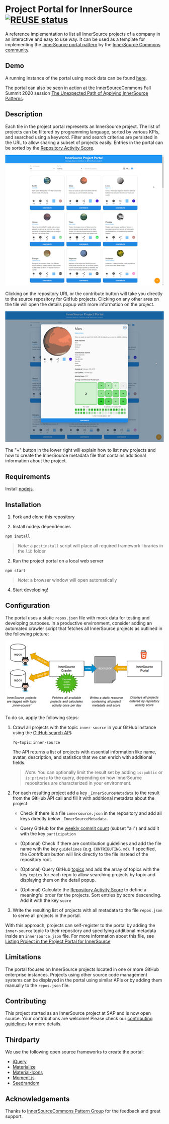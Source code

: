 # Project Portal for InnerSource [![REUSE status](https://api.reuse.software/badge/github.com/SAP/project-portal-for-innersource)](https://api.reuse.software/info/github.com/SAP/project-portal-for-innersource)

A reference implementation to list all InnerSource projects of a company in an interactive and easy to use way.
It can be used as a template for implementing the [InnerSource portal pattern](https://github.com/InnerSourceCommons/InnerSourcePatterns/blob/master/patterns/2-structured/innersource-portal.md) by the [InnerSource Commons community](http://innersourcecommons.org/).


## Demo 

A running instance of the portal using mock data can be found [here](https://sap.github.io/project-portal-for-innersource/index.html).

The portal can also be seen in action at the InnerSourceCommons Fall Summit 2020 session [The Unexpected Path of Applying InnerSource Patterns](https://www.youtube.com/watch?v=6r9QOw9dcQo).

## Description

Each tile in the project portal represents an InnerSource project. The list of projects can be filtered by programming language, sorted by various KPIs, and searched using a keyword.
Filter and search criterias are persisted in the URL to allow sharing a subset of projects easily. Entries in the portal can be sorted by the [Repository Activity Score](https://github.com/InnerSourceCommons/InnerSourcePatterns/blob/master/patterns/2-structured/repository-activity-score.md).

![Overview](overview.png)

Clicking on the repository URL or the contribute button will take you directly to the source repository for GitHub projects.
Clicking on any other area on the tile will open the details popup with more information on the project.

![Details](details.png)

The "+" button in the lower right will explain how to list new projects and how to create the InnerSource metadata file that contains additional information about the project.

## Requirements

Install [nodejs](https://nodejs.org/en/).

## Installation

1. Fork and clone this repository
  
2. Install nodejs dependencies

``` shell script
npm install
```

> *Note:* a `postinstall` script will place all required framework libraries in the `lib` folder

2. Run the project portal on a local web server

``` shell script
npm start
```

> *Note:* a browser window will open automatically

4. Start developing!

## Configuration

The portal uses a static ```repos.json``` file with mock data for testing and developing purposes. In a productive environment, consider adding an automated crawler script that fetches all InnerSource projects as outlined in the following picture:

![Crawling InnerSource projects](ecosystem.png)

To do so, apply the following steps:

1. Crawl all projects with the topic `inner-source` in your GitHub instance using the [GitHub search API](https://developer.github.com/v3/search/):

   ```
   ?q=topic:inner-source
   ```

   The API returns a list of projects with essential information like name, avatar, description, and statistics that we can enrich with additional fields. 
   
   > *Note:* You can optionally limit the result set by adding `is:public` or `is:private` to the query, depending on how InnerSource repositories are characterized in your environment. 

2. For each resulting project add a key ```_InnerSourceMetadata``` to the result from the GitHub API call and fill it with additional metadata about the project:

   * Check if there is a file ```innersource.json``` in the repository and add all keys directly below ```_InnerSourceMetadata```.

   * Query GitHub for the [weekly commit count](https://docs.github.com/en/free-pro-team@latest/rest/reference/repos#get-the-weekly-commit-count) (subset "all") and add it with the key `participation` 

   * (Optional) Check if there are contribution guidelines and add the file name with the key `guidelines` (e.g. `CONTRIBUTING.md`). If specified, the *Contribute* button will link directly to the file instead of the repository root.
   
   * (Optional) Query GitHub [topics](https://docs.github.com/en/rest/reference/repos#get-all-repository-topics) and add the array of topics with the key `topics` for each repo to allow searching projects by topic and displaying them on the detail popup.

   * (Optional) Calculate the [Repository Activity Score](https://github.com/InnerSourceCommons/InnerSourcePatterns/blob/master/patterns/2-structured/repository-activity-score.md) to define a meaningful order for the projects. Sort entries by score descending. Add it with the key `score`

3. Write the resulting list of projects with all metadata to the file ```repos.json``` to serve all projects in the portal.

With this approach, projects can self-register to the portal by adding the ```inner-source``` topic to their repository and specifying additional metadata inside an ```innersource.json``` file.
For more information about this file, see [Listing Project in the Project Portal for InnerSource](CONTRIBUTING.md#listing-project-in-the-project-portal-for-innersource)

## Limitations

The portal focuses on InnerSource projects located in one or more GitHub enterprise instances. Projects using other source code management systems can be displayed in the portal using similar APIs or by adding them manually to the ```repos.json``` file.  

## Contributing

This project started as an InnerSource project at SAP and is now open source. Your contributions are welcome!
Please check our [contributing guidelines](CONTRIBUTING.md) for more details.

## Thirdparty

We use the following open source frameworks to create the portal:

* [jQuery](https://jquery.com/)
* [Materialize](https://materializecss.com/)
* [Material-Icons](https://www.npmjs.com/package/material-icons)
* [Moment.js](https://momentjs.com/)
* [Seedrandom](https://github.com/davidbau/seedrandom)

## Acknowledgements

Thanks to [InnerSourceCommons Pattern Group](https://github.com/InnerSourceCommons/InnerSourcePatterns) for the feedback and great support.
